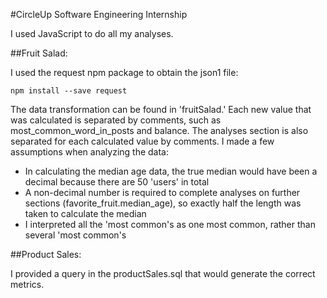 #CircleUp Software Engineering Internship

I used JavaScript to do all my analyses.

##Fruit Salad:

I used the request npm package to obtain the json1 file:

    npm install --save request

The data transformation can be found in 'fruitSalad.'
Each new value that was calculated is separated by comments, such as most_common_word_in_posts and balance.
The analyses section is also separated for each calculated value by comments.
I made a few assumptions when analyzing the data:
- In calculating the median age data, the true median would have been a decimal because there are 50 'users' in total
- A non-decimal number is required to complete analyses on further sections (favorite_fruit.median_age), so exactly half the length was taken to calculate the median
- I interpreted all the 'most common's as one most common, rather than several 'most common's

##Product Sales:

I provided a query in the productSales.sql that would generate the correct metrics.
